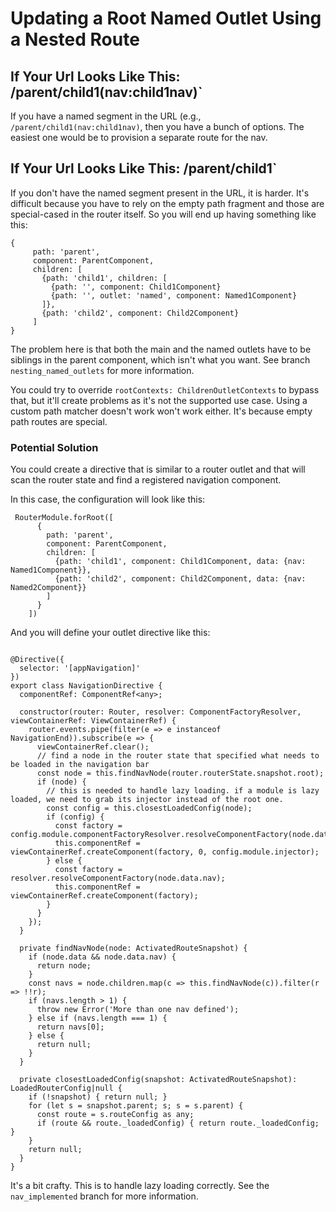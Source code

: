 # Updating a Root Named Outlet Using a Nested Route


## If Your Url Looks Like This: /parent/child1(nav:child1nav)`

If you have a named segment in the URL (e.g., `/parent/child1(nav:child1nav)`, then you have a bunch of options. The easiest one would be to provision a separate route for the nav.

## If Your Url Looks Like This: /parent/child1`

If you don't have the named segment present in the URL, it is harder. It's difficult because you have to rely on the empty path fragment and those are special-cased in the router itself. So you will end up having something like this:

```
{
     path: 'parent',
     component: ParentComponent,
     children: [
       {path: 'child1', children: [
         {path: '', component: Child1Component}
         {path: '', outlet: 'named', component: Named1Component}
       ]},
       {path: 'child2', component: Child2Component}
     ]
}
```

The problem here is that both the main and the named outlets have to be siblings in the parent component, which isn't what you want. See branch `nesting_named_outlets` for more information.

You could try to override `rootContexts: ChildrenOutletContexts` to bypass that, but it'll create problems as it's not the supported use case. Using a custom path matcher doesn't work won't work either. It's because empty path routes are special.

### Potential Solution

You could create a directive that is similar to a router outlet and that will scan the router state and find a registered navigation component.

In this case, the configuration will look like this:

```
 RouterModule.forRoot([
      {
        path: 'parent',
        component: ParentComponent,
        children: [
          {path: 'child1', component: Child1Component, data: {nav: Named1Component}},
          {path: 'child2', component: Child2Component, data: {nav: Named2Component}}
        ]
      }
    ])
```   

And you will define your outlet directive like this:

```

@Directive({
  selector: '[appNavigation]'
})
export class NavigationDirective {
  componentRef: ComponentRef<any>;

  constructor(router: Router, resolver: ComponentFactoryResolver, viewContainerRef: ViewContainerRef) {
    router.events.pipe(filter(e => e instanceof NavigationEnd)).subscribe(e => {
      viewContainerRef.clear();
      // find a node in the router state that specified what needs to be loaded in the navigation bar
      const node = this.findNavNode(router.routerState.snapshot.root);
      if (node) {
        // this is needed to handle lazy loading. if a module is lazy loaded, we need to grab its injector instead of the root one.
        const config = this.closestLoadedConfig(node);
        if (config) {
          const factory = config.module.componentFactoryResolver.resolveComponentFactory(node.data.nav);
          this.componentRef = viewContainerRef.createComponent(factory, 0, config.module.injector);
        } else {
          const factory = resolver.resolveComponentFactory(node.data.nav);
          this.componentRef = viewContainerRef.createComponent(factory);
        }
      }
    });
  }

  private findNavNode(node: ActivatedRouteSnapshot) {
    if (node.data && node.data.nav) {
      return node;
    }
    const navs = node.children.map(c => this.findNavNode(c)).filter(r => !!r);
    if (navs.length > 1) {
      throw new Error('More than one nav defined');
    } else if (navs.length === 1) {
      return navs[0];
    } else {
      return null;
    }
  }

  private closestLoadedConfig(snapshot: ActivatedRouteSnapshot): LoadedRouterConfig|null {
    if (!snapshot) { return null; }
    for (let s = snapshot.parent; s; s = s.parent) {
      const route = s.routeConfig as any;
      if (route && route._loadedConfig) { return route._loadedConfig; }
    }
    return null;
  }
}
```

It's a bit crafty. This is to handle lazy loading correctly. See the `nav_implemented` branch for more information.


